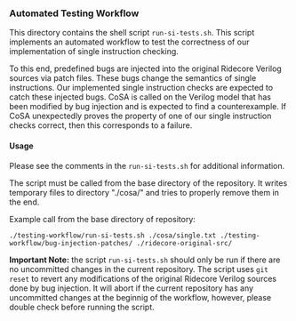
### Automated Testing Workflow ###

This directory contains the shell script `run-si-tests.sh`. This
script implements an automated workflow to test the correctness of our
implementation of single instruction checking.

To this end, predefined bugs are injected into the original Ridecore
Verilog sources via patch files. These bugs change the semantics of
single instructions. Our implemented single instruction checks are
expected to catch these injected bugs. CoSA is called on the Verilog
model that has been modified by bug injection and is expected to find
a counterexample. If CoSA unexpectedly proves the property of one of
our single instruction checks correct, then this corresponds to a
failure.

#### Usage ####

Please see the comments in the `run-si-tests.sh` for additional
information.

The script must be called from the base directory of the
repository. It writes temporary files to directory "./cosa/" and tries
to properly remove them in the end.

Example call from the base directory of repository:

`./testing-workflow/run-si-tests.sh ./cosa/single.txt
./testing-workflow/bug-injection-patches/ ./ridecore-original-src/`

**Important Note:** the script `run-si-tests.sh` should only be run if
there are no uncommitted changes in the current repository. The
script uses `git reset` to revert any modifications of the original
Ridecore Verilog sources done by bug injection. It will abort if the
current repository has any uncommitted changes at the beginnig of
the workflow, however, please double check before running the
script.
